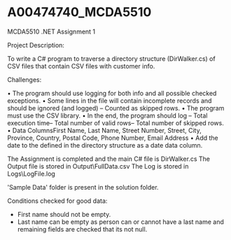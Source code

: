 # A00474740_MCDA5510

MCDA5510 .NET Assignment 1

Project Description:

To write a C# program to traverse a directory structure (DirWalker.cs) of CSV files
that contain CSV files with customer info. 

Challenges:

• The program should use logging for both info and all possible checked exceptions.
• Some lines in the file will contain incomplete records and should be ignored (and logged) – Counted as skipped rows.
• The program must use the CSV library.
• In the end, the program should log – Total execution time– Total number of valid rows– Total number of skipped rows.   
• Data ColumnsFirst Name, Last Name, Street Number, Street, City, Province, Country, Postal Code, Phone Number, Email Address 
• Add the date to the defined in the directory structure as a date data column.


The Assignment is completed and the main C# file is DirWalker.cs
The Output file is stored in Output\FullData.csv
The Log is stored in Logs\LogFile.log

'Sample Data' folder is present in the solution folder. 

Conditions checked for good data:
* First name should not be empty.
* Last name can be empty as person can or cannot have a last name and remaining fields are checked that its not null.